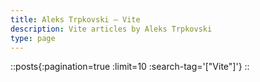 ```yaml
---
title: Aleks Trpkovski — Vite
description: Vite articles by Aleks Trpkovski
type: page
---
```


::posts{:pagination=true :limit=10 :search-tag='["Vite"]'}
::

